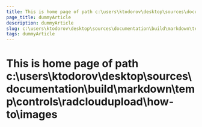 ```yaml
---
title: This is home page of path c:\users\ktodorov\desktop\sources\documentation\build\markdown\temp\controls\radcloudupload\how-to\images
page_title: dummyArticle
description: dummyArticle
slug: c:\users\ktodorov\desktop\sources\documentation\build\markdown\temp\controls\radcloudupload\how-to\images
tags: dummyArticle
---
```

# This is home page of path c:\users\ktodorov\desktop\sources\documentation\build\markdown\temp\controls\radcloudupload\how-to\images
